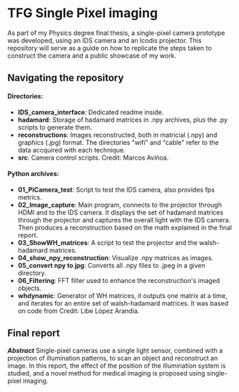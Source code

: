 # TFG Single Pixel imaging

As part of my Physics degree final thesis, a single-pixel camera prototype was developed, using an IDS camera and an Icodis projector. This repository will serve as a guide on how to replicate the steps taken to construct the camera and a public showcase of my work.

## Navigating the repository

#### Directories:
- **IDS_camera_interface**: Dedicated readme inside.
- **hadamard**: Storage of hadamard matrices in .npy archives, plus the .py scripts to generate them.
- **reconstructions**: Images reconstructed, both in matricial (.npy) and graphics (.jpg) format. The directories "wifi" and "cable" refer to the data accquired with each technique.
- **src**: Camera control scripts. Credit: Marcos Aviñoá.

#### Python archives:
- **01_PiCamera_test**: Script to test the IDS camera, also provides fps metrics.
- **02_Image_capture**: Main program, connects to the projector through HDMI and to the IDS camera. It displays the set of hadamard matrices through the projector and captures the overall light with the IDS camera. Then produces a reconstruction based on the math explained in the final report.
- **03_ShowWH_matrices**: A script to test the projector and the walsh-hadamard matrices.
- **04_show_npy_reconstruction**: Visualize .npy matrices as images.
- **05_convert npy to jpg**: Converts all .npy files to .jpeg in a given directory.
- **06_Filtering**: FFT filter used to enhance the reconstruction's imaged objects.
- **whdynamic**: Generator of WH matrices, it outputs one matrix at a time, and iterates for an entire set of walsh-hadamard matrices. It was based on code from Credit: Libe López Arandia.

## Final report

_**Abstract**_ Single-pixel cameras use a single light sensor, combined with a projection of illumination patterns, to scan an object and reconstruct an image. In this report, the effect of the position of the illumination system is studied, and a novel method for medical imaging is proposed using single-pixel imaging.



